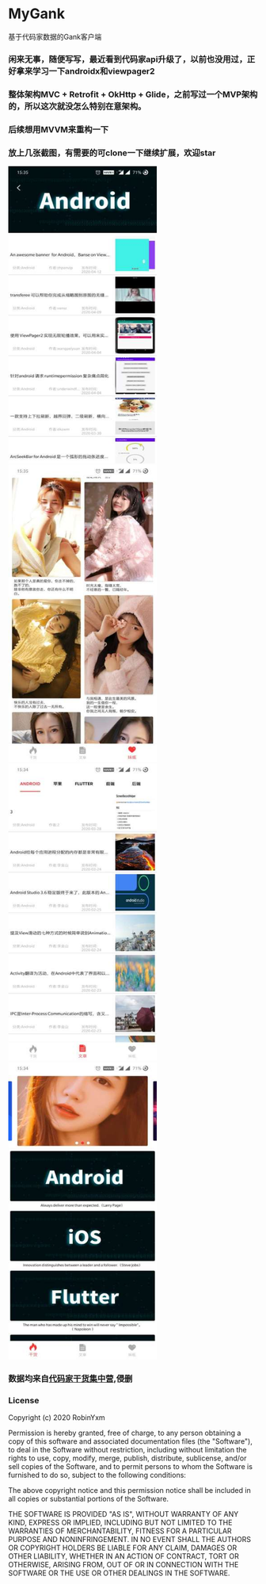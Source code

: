 # MyGank
基于代码家数据的Gank客户端

### 闲来无事，随便写写，最近看到代码家api升级了，以前也没用过，正好拿来学习一下androidx和viewpager2
### 整体架构MVC + Retrofit + OkHttp + Glide，之前写过一个MVP架构的，所以这次就没怎么特别在意架构。
### 后续想用MVVM来重构一下
### 放上几张截图，有需要的可clone一下继续扩展，欢迎star
<img src="https://github.com/yxmFromTheMoon/MyGank/blob/master/screenshot/screenshot1.jpg" width="300" height="600" alt="干货详情页">  <img src="https://github.com/yxmFromTheMoon/MyGank/blob/master/screenshot/screenshot2.jpg" width="300" height="600" alt="妹纸">
<img src="https://github.com/yxmFromTheMoon/MyGank/blob/master/screenshot/screenshot3.jpg" width="300" height="600" alt="文章">  <img src="https://github.com/yxmFromTheMoon/MyGank/blob/master/screenshot/screenshot4.jpg" width="300" height="600" alt="干货首页">
### 数据均来自[代码家干货集中营](https://gank.io/api),侵删

### License

Copyright (c) 2020 RobinYxm

Permission is hereby granted, free of charge, to any person obtaining a copy
of this software and associated documentation files (the "Software"), to deal
in the Software without restriction, including without limitation the rights
to use, copy, modify, merge, publish, distribute, sublicense, and/or sell
copies of the Software, and to permit persons to whom the Software is
furnished to do so, subject to the following conditions:

The above copyright notice and this permission notice shall be included in all
copies or substantial portions of the Software.

THE SOFTWARE IS PROVIDED "AS IS", WITHOUT WARRANTY OF ANY KIND, EXPRESS OR
IMPLIED, INCLUDING BUT NOT LIMITED TO THE WARRANTIES OF MERCHANTABILITY,
FITNESS FOR A PARTICULAR PURPOSE AND NONINFRINGEMENT. IN NO EVENT SHALL THE
AUTHORS OR COPYRIGHT HOLDERS BE LIABLE FOR ANY CLAIM, DAMAGES OR OTHER
LIABILITY, WHETHER IN AN ACTION OF CONTRACT, TORT OR OTHERWISE, ARISING FROM,
OUT OF OR IN CONNECTION WITH THE SOFTWARE OR THE USE OR OTHER DEALINGS IN THE
SOFTWARE.
